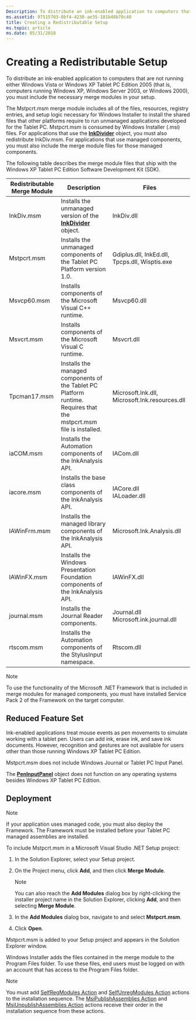 ```yaml
---
Description: To distribute an ink-enabled application to computers that are not running either Windows Vista or Windows XP Tablet PC Edition 2005 (that is, computers running Windows XP, Windows Server 2003, or Windows 2000), you must include the necessary merge modules in your setup.
ms.assetid: 97515703-0bf4-4230-ae35-181b48b70c40
title: Creating a Redistributable Setup
ms.topic: article
ms.date: 05/31/2018
---
```


# Creating a Redistributable Setup

To distribute an ink-enabled application to computers that are not running either Windows Vista or Windows XP Tablet PC Edition 2005 (that is, computers running Windows XP, Windows Server 2003, or Windows 2000), you must include the necessary merge modules in your setup.

The Mstpcrt.msm merge module includes all of the files, resources, registry entries, and setup logic necessary for Windows Installer to install the shared files that other platforms require to run unmanaged applications developed for the Tablet PC. Mstpcrt.msm is consumed by Windows Installer (.msi) files. For applications that use the [**InkDivider**](inkdivider-class.md) object, you must also redistribute InkDiv.msm. For applications that use managed components, you must also include the merge module files for those managed components.

The following table describes the merge module files that ship with the Windows XP Tablet PC Edition Software Development Kit (SDK).



| Redistributable Merge Module | Description                                                                                                                    | Files                                                       |
|------------------------------|--------------------------------------------------------------------------------------------------------------------------------|-------------------------------------------------------------|
| InkDiv.msm<br/>        | Installs the unmanaged version of the [**InkDivider**](inkdivider-class.md) object.<br/>                                | InkDiv.dll<br/>                                       |
| Mstpcrt.msm<br/>       | Installs the unmanaged components of the Tablet PC Platform version 1.0.<br/>                                            | Gdiplus.dll, InkEd.dll, Tpcps.dll, Wisptis.exe<br/>   |
| Msvcp60.msm<br/>       | Installs components of the Microsoft Visual C++ runtime.<br/>                                                            | Msvcp60.dll<br/>                                      |
| Msvcrt.msm<br/>        | Installs components of the Microsoft Visual C runtime.<br/>                                                              | Msvcrt.dll<br/>                                       |
| Tpcman17.msm<br/>      | Installs the managed components of the Tablet PC Platform runtime. Requires that the mstpcrt.msm file is installed.<br/> | Microsoft.Ink.dll, Microsoft.Ink.resources.dll<br/>   |
| iaCOM.msm<br/>         | Installs the Automation components of the InkAnalysis API.<br/>                                                          | IACom.dll<br/>                                        |
| iacore.msm<br/>        | Installs the base class components of the InkAnalysis API.<br/>                                                          | IACore.dll<br/> IALoader.dll<br/>               |
| IAWinFrm.msm<br/>      | Installs the managed library components of the InkAnalysis API.<br/>                                                     | Microsoft.Ink.Analysis.dll<br/>                       |
| IAWinFX.msm<br/>       | Installs the Windows Presentation Foundation components of the InkAnalysis API.<br/>                                     | IAWinFX.dll<br/>                                      |
| journal.msm<br/>       | Installs the Journal Reader components.<br/>                                                                             | Journal.dll<br/> Microsoft.ink.journal.dll<br/> |
| rtscom.msm<br/>        | Installs the Automation components of the StylusInput namespace.<br/>                                                    | Rtscom.dll<br/>                                       |



 

> [!Note]  
> To use the functionality of the Microsoft .NET Framework that is included in merge modules for managed components, you must have installed Service Pack 2 of the Framework on the target computer.

 

## Reduced Feature Set

Ink-enabled applications treat mouse events as pen movements to simulate working with a tablet pen. Users can add ink, erase ink, and save ink documents. However, recognition and gestures are not available for users other than those running Windows XP Tablet PC Edition.

Mstpcrt.msm does not include Windows Journal or Tablet PC Input Panel.

The [**PenInputPanel**](peninputpanel-class.md) object does not function on any operating systems besides Windows XP Tablet PC Edition.

## Deployment

> [!Note]  
> If your application uses managed code, you must also deploy the Framework. The Framework must be installed before your Tablet PC managed assemblies are installed.

 

To include Mstpcrt.msm in a Microsoft Visual Studio .NET Setup project:

1.  In the Solution Explorer, select your Setup project.
2.  On the Project menu, click **Add**, and then click **Merge Module**.
    > [!Note]  
    > You can also reach the **Add Modules** dialog box by right-clicking the installer project name in the Solution Explorer, clicking **Add**, and then selecting **Merge Module**.

     

3.  In the **Add Modules** dialog box, navigate to and select **Mstpcrt.msm**.
4.  Click **Open**.

Mstpcrt.msm is added to your Setup project and appears in the Solution Explorer window.

Windows Installer adds the files contained in the merge module to the Program Files folder. To use these files, end users must be logged on with an account that has access to the Program Files folder.

> [!Note]  
> You must add [SelfRegModules Action](https://msdn.microsoft.com/en-us/library/Aa371607(v=VS.85).aspx) and [SelfUnregModules Action](https://msdn.microsoft.com/en-us/library/Aa371610(v=VS.85).aspx) actions to the installation sequence. The [MsiPublishAssemblies Action](https://msdn.microsoft.com/en-us/library/Aa370359(v=VS.85).aspx) and [MsiUnpublishAssemblies Action](https://docs.microsoft.com/windows/desktop/Msi/msiunpublishassemblies-action) actions receive their order in the installation sequence from these actions.

 

 

 




